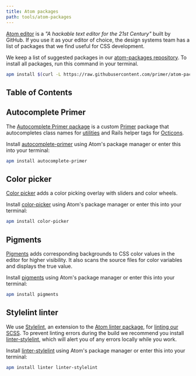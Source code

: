 ```yaml
---
title: Atom packages
path: tools/atom-packages
---
```


[Atom editor](https://atom.io/) is a _"A hackable text editor for the 21st Century"_ built by GitHub. If you use it as your editor of choice, the design systems team has a list of packages that we find useful for CSS development.

We keep a list of suggested packages in our [atom-packages repository](https://github.com/primer/atom-packages). To install all packages, run this command in your terminal.

```sh
apm install $(curl -L https://raw.githubusercontent.com/primer/atom-packages/master/packages)
```

## Table of Contents

## Autocomplete Primer

The [Autocomplete Primer package](https://atom.io/packages/autocomplete-primer) is a custom [Primer](https://github.com/primer) package that autocompletes class names for [utilities](/css/utilities) and Rails helper tags for [Octicons](https://github.com/primer/octicons/tree/master/lib/octicons_helper#readme).

Install [autocomplete-primer](https://atom.io/packages/autocomplete-primer) using Atom's package manager or enter this into your terminal:

```sh
apm install autocomplete-primer
```

## Color picker

[Color picker](https://atom.io/packages/color-picker) adds a color picking overlay with sliders and color wheels.

Install [color-picker](https://atom.io/packages/color-picker) using Atom's package manager or enter this into your terminal:

```sh
apm install color-picker
```

## Pigments

[Pigments](https://atom.io/packages/pigments) adds corresponding backgrounds to CSS color values in the editor for higher visibility. It also scans the source files for color variables and displays the true value.

Install [pigments](https://atom.io/packages/pigments) using Atom's package manager or enter this into your terminal:

```sh
apm install pigments
```

## Stylelint linter

We use [Stylelint](https://stylelint.io/), an extension to the [Atom linter package](https://atom.io/packages/linter), for [linting our SCSS](/css/tools/linting). To prevent linting errors during the build we recommend you install [linter-stylelint](https://atom.io/packages/linter-stylelint), which will alert you of any errors locally while you work.

Install [linter-stylelint](https://atom.io/packages/linter-stylelint) using Atom's package manager or enter this into your terminal:

```sh
apm install linter linter-stylelint
```
